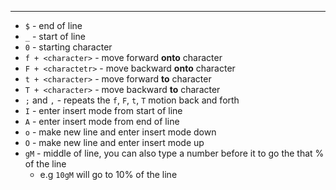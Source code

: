 ***

- `$` - end of line
- `_` - start of line
- `0` - starting character
- `f + <character>` - move forward **onto** character
- `F + <charactetr>` - move backward **onto** character
- `t + <character>` - move forward **to** character
- `T + <character>` - move backward **to** character
- `;` and `,` - repeats the `f`, `F`, `t`, `T` motion back and forth
- `I` - enter insert mode from start of line
- `A` - enter insert mode from end of line
- `o` - make new line and enter insert mode down
- `O` - make new line and enter insert mode up
- `gM` - middle of line, you can also type a number before it to go the that % of the line
	- e.g `10gM` will go to 10% of the line